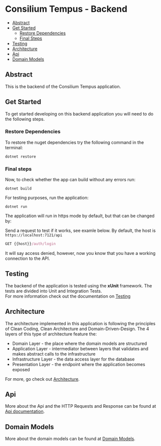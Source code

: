 # Consilium Tempus - Backend

- [Abstract](#abstract)
- [Get Started](#get-started)
    - [Restore Dependencies](#restore-dependencies)
    - [Final Steps](#final-steps)
- [Testing](#testing)
- [Architecture](#architecture)
- [Api](#api)
- [Domain Models](#domain-models)

## Abstract

This is the backend of the Consilium Tempus application.

## Get Started

To get started developing on this backend application you will need to do the following steps.

### Restore Dependencies

To restore the nuget dependencies try the following command in the terminal:

```
dotnet restore
```

### Final steps

Now, to check whether the app can build without any errors run:

```
dotnet build
```

For testing purposes, run the application:

```
dotnet run
```

The application will run in https mode by default, but that can be changed by:

Send a request to test if it works, see examle below. By default, the host is `https://localhost:7121/api`

```js
GET {{host}}/auth/login
```

It will say access denied, however, now you know that you have a working connection to the API.

## Testing

The backend of the application is tested using the **xUnit** framework. The tests are divided into Unit and Integration Tests.<br> 
For more information check out the documentation on [Testing](docs/Testing.md)

## Architecture

The architecture implemented in this application is following the principles of Clean Coding, Clean Architecture and Domain-Driven-Design. 
The 4 layers of this type of architecture feature the:
- Domain Layer - the place where the domain models are structured
- Application Layer - intermediator between layers that validates and makes abstract calls to the infrastructure
- Infrastructure Layer - the data access layer for the database
- Presentation Layer - the endpoint where the application becomes exposed

For more, go check out [Architecture](docs/Architecture.md).

## Api

More about the Api and the HTTP Requests and Response can be found at [Api documentation](docs/Api.md).

## Domain Models

More about the domain models can be found at [Domain Models](docs/Domain.md).